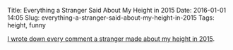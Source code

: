 Title: Everything a Stranger Said About My Height in 2015
Date: 2016-01-01 14:05
Slug: everything-a-stranger-said-about-my-height-in-2015
Tags: height, funny

[I wrote down every comment a stranger made about my height in 2015](http://doyouplayball.tumblr.com/post/136415496994/all-of-2015).